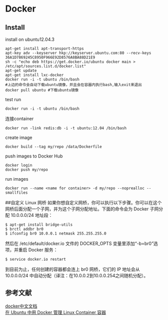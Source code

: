 # Docker
## Install
install on ubuntu12.04.3

    apt-get install apt-transport-https
    apt-key adv --keyserver hkp://keyserver.ubuntu.com:80 --recv-keys 36A1D7869245C8950F966E92D8576A8BA88D21E9
    sh -c "echo deb https://get.docker.io/ubuntu docker main > /etc/apt/sources.list.d/docker.list"
    apt-get update
    apt-get install lxc-docker
    docker run -i -t ubuntu /bin/bash
    #上边的命令会自动下载ubuntu镜像，并且会在容器内执行bash,输入exit来退出
    docker pull ubuntu #下载ubuntu镜像
    
test run

    docker run -i -t ubuntu /bin/bash 

连接container

    docker run -link redis:db -i -t ubuntu:12.04 /bin/bash

create image

    docker build --tag my/repo /data/Dockerfile
    
push images to Docker Hub

    docker login
    docker push my/repo
    
run images

    docker run --name <name for container> -d my/repo --noprealloc --smallfiles
        
##自定义 Linux 网桥
如果你想自定义网桥，你可以执行以下步骤。你可以在这个网桥后面分配一个子网，并为这个子网分配地址。下面的命令会为 Docker 子网分配 10.0.0.0/24 地址段：

    $ apt-get install bridge-utils
    $ brctl addbr br0
    $ ifconfig br0 10.0.0.1 netmask 255.255.255.0

然后在 /etc/default/docker.io 文件的 DOCKER\_OPTS 变量里添加“-b=br0”选项，并重启 Docker 服务：

    $ service docker.io restart

到目前为止，任何创建的容器都会连上 br0 网桥，它们的 IP 地址会从 10.0.0.0/24 中自动分配（译注：在10.0.0.2到10.0.0.254之间随机分配）。 

## 参考文献
[docker中文文档](http://www.widuu.com/chinese_docker/userguide/README.html)  
[在 Ubuntu 中用 Docker 管理 Linux Container 容器](http://linux.cn/article-3139-1.html)  
